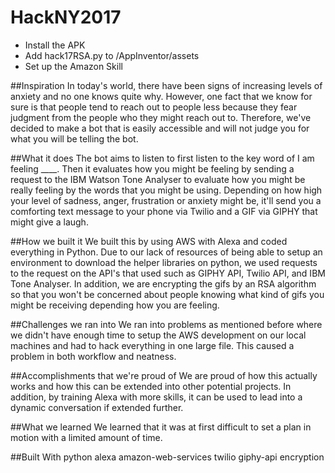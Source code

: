 # HackNY2017

- Install the APK
- Add hack17RSA.py to /AppInventor/assets
- Set up the Amazon Skill

##Inspiration
In today's world, there have been signs of increasing levels of anxiety and no one knows quite why. However, one fact that we know for sure is that people tend to reach out to people less because they fear judgment from the people who they might reach out to. Therefore, we've decided to make a bot that is easily accessible and will not judge you for what you will be telling the bot.

##What it does
The bot aims to listen to first listen to the key word of I am feeling ____. Then it evaluates how you might be feeling by sending a request to the IBM Watson Tone Analyser to evaluate how you might be really feeling by the words that you might be using. Depending on how high your level of sadness, anger, frustration or anxiety might be, it'll send you a comforting text message to your phone via Twilio and a GIF via GIPHY that might give a laugh.

##How we built it
We built this by using AWS with Alexa and coded everything in Python. Due to our lack of resources of being able to setup an environment to download the helper libraries on python, we used requests to the request on the API's that used such as GIPHY API, Twilio API, and IBM Tone Analyser. In addition, we are encrypting the gifs by an RSA algorithm so that you won't be concerned about people knowing what kind of gifs you might be receiving depending how you are feeling.

##Challenges we ran into
We ran into problems as mentioned before where we didn't have enough time to setup the AWS development on our local machines and had to hack everything in one large file. This caused a problem in both workflow and neatness.

##Accomplishments that we're proud of
We are proud of how this actually works and how this can be extended into other potential projects. In addition, by training Alexa with more skills, it can be used to lead into a dynamic conversation if extended further.

##What we learned
We learned that it was at first difficult to set a plan in motion with a limited amount of time.

##Built With
python
alexa
amazon-web-services
twilio
giphy-api
encryption

